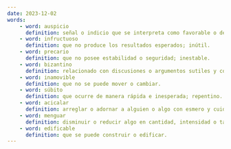 ```yaml
---
date: 2023-12-02
words:
    - word: auspicio
      definition: señal o indicio que se interpreta como favorable o desfavorable para un futuro evento.
    - word: infructuoso
      definition: que no produce los resultados esperados; inútil.
    - word: precario
      definition: que no posee estabilidad o seguridad; inestable.
    - word: bizantino
      definition: relacionado con discusiones o argumentos sutiles y complicados que no tienen utilidad práctica.
    - word: inamovible
      definition: que no se puede mover o cambiar.
    - word: súbito
      definition: que ocurre de manera rápida e inesperada; repentino.
    - word: acicalar
      definition: arreglar o adornar a alguien o algo con esmero y cuidado.
    - word: menguar
      definition: disminuir o reducir algo en cantidad, intensidad o tamaño.
    - word: edificable
      definition: que se puede construir o edificar.
---
```

